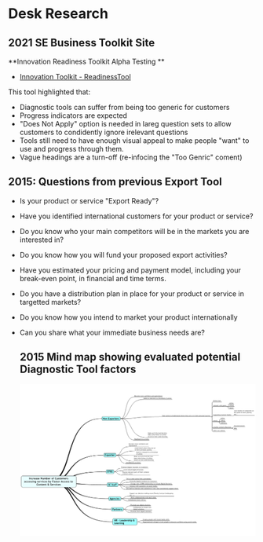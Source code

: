 # Desk Research

## 2021 SE Business Toolkit Site
**Innovation Readiness Toolkit
Alpha Testing
**

- [Innovation Toolkit - ReadinessTool](/files/2021_03_25_InnovationToolit.pdf)

This tool highlighted that:

- Diagnostic tools can suffer from being too generic for customers
- Progress indicators are expected
- "Does Not Apply" option is needed in lareg question sets to allow customers to condidently ignore irelevant questions
- Tools still need to have enough visual appeal to make people "want" to use and progress through them.
- Vague headings are a turn-off (re-infocing the "Too Genric" coment)


## 2015: Questions from previous Export Tool

- Is your product or service "Export Ready"?
- Have you identified international customers for your product or service?
- Do you know who your main competitors will be in the markets you are interested in?
- Do you know how you will fund your proposed export activities?
- Have you estimated your pricing and payment model, including your break-even point, in financial and time terms.
- Do you have a distribution plan in place for your product or service in targetted markets?
- Do you know how you intend to market your product internationally
- Can you share what your immediate business needs are?

  ## 2015 Mind map showing evaluated potential Diagnostic Tool factors
  ![Diagnostic MindMap factors](/files/diagnostic_mind.jpeg)
